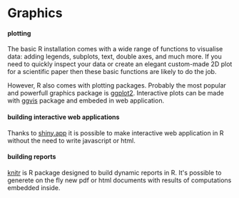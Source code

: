 # Graphics

#### plotting
The basic R installation comes with a wide range of functions to visualise data: adding legends, subplots, text, double axes, and much more. If you need to quickly inspect your data or create an elegant custom-made 2D plot for a scientific paper then these basic functions are likely to do the job.

However, R also comes with plotting packages. Probably the most popular and powerfull graphics package is [ggplot2](http://ggplot2.org). Interactive plots can be made with [ggvis](https://github.com/rstudio/ggvis) package and embeded in web application.

#### building interactive web applications
Thanks to [shiny.app](http://shiny.rstudio.com) it is possible to make interactive web application in R without the need to write javascript or html.

#### building reports
[knitr](http://yihui.name/knitr/) is R package designed to build dynamic reports in R. It's possible to generete on the fly new pdf or html documents with results of computations embedded inside.
